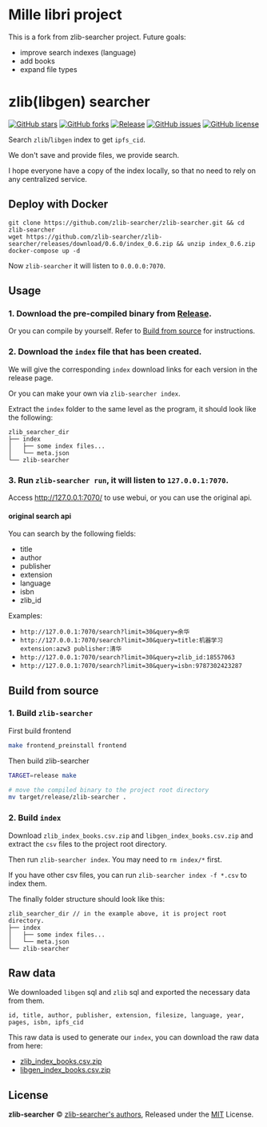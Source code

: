 # Mille libri project

This is a fork from zlib-searcher project. Future goals:

- improve search indexes (language)
- add books
- expand file types

# zlib(libgen) searcher

[![GitHub stars](https://img.shields.io/github/stars/zlib-searcher/zlib-searcher)](https://github.com/zlib-searcher/zlib-searcher/stargazers)
[![GitHub forks](https://img.shields.io/github/forks/zlib-searcher/zlib-searcher)](https://github.com/zlib-searcher/zlib-searcher/network)
[![Release](https://img.shields.io/github/release/zlib-searcher/zlib-searcher)](https://github.com/zlib-searcher/zlib-searcher/releases)
[![GitHub issues](https://img.shields.io/github/issues/zlib-searcher/zlib-searcher)](https://github.com/zlib-searcher/zlib-searcher/issues)
[![GitHub license](https://img.shields.io/github/license/zlib-searcher/zlib-searcher)](https://github.com/zlib-searcher/zlib-searcher/blob/master/LICENSE)

Search `zlib`/`libgen` index to get `ipfs_cid`.

We don't save and provide files, we provide search.

I hope everyone have a copy of the index locally, so that no need to rely on any centralized service.

## Deploy with Docker

```
git clone https://github.com/zlib-searcher/zlib-searcher.git && cd zlib-searcher
wget https://github.com/zlib-searcher/zlib-searcher/releases/download/0.6.0/index_0.6.zip && unzip index_0.6.zip
docker-compose up -d
```

Now `zlib-searcher` it will listen to `0.0.0.0:7070`.


## Usage

### 1. Download the pre-compiled binary from [Release](https://github.com/zlib-searcher/zlib-searcher/releases).

Or you can compile by yourself. Refer to [Build from source](#build-from-source) for instructions.

### 2. Download the `index` file that has been created.

We will give the corresponding `index` download links for each version in the release page.

Or you can make your own via `zlib-searcher index`.

Extract the `index` folder to the same level as the program, it should look like the following:

```
zlib_searcher_dir
├── index
│   ├── some index files...
│   └── meta.json
└── zlib-searcher
```

### 3. Run `zlib-searcher run`, it will listen to `127.0.0.1:7070`.

Access http://127.0.0.1:7070/ to use webui, or you can use the original api.

#### original search api

You can search by the following fields:

- title
- author
- publisher
- extension
- language
- isbn
- zlib_id

Examples:

- `http://127.0.0.1:7070/search?limit=30&query=余华`
- `http://127.0.0.1:7070/search?limit=30&query=title:机器学习 extension:azw3 publisher:清华`
- `http://127.0.0.1:7070/search?limit=30&query=zlib_id:18557063`
- `http://127.0.0.1:7070/search?limit=30&query=isbn:9787302423287`

## Build from source

### 1. Build `zlib-searcher`

First build frontend

```bash
make frontend_preinstall frontend
```

Then build zlib-searcher

```bash
TARGET=release make

# move the compiled binary to the project root directory
mv target/release/zlib-searcher .
```

### 2. Build `index`

Download `zlib_index_books.csv.zip` and `libgen_index_books.csv.zip` and extract the `csv` files to the project root directory.

Then run `zlib-searcher index`. You may need to `rm index/*` first.

If you have other csv files, you can run `zlib-searcher index -f *.csv` to index them.

The finally folder structure should look like this:

```
zlib_searcher_dir // in the example above, it is project root directory.
├── index
│   ├── some index files...
│   └── meta.json
└── zlib-searcher
```

## Raw data

We downloaded `libgen` sql and `zlib` sql and exported the necessary data from them.

```
id, title, author, publisher, extension, filesize, language, year, pages, isbn, ipfs_cid
```

This raw data is used to generate our `index`, you can download the raw data from here:

- [zlib_index_books.csv.zip](https://github.com/zlib-searcher/zlib-searcher/releases/download/0.4.0/zlib_index_books.csv.zip)
- [libgen_index_books.csv.zip](https://github.com/zlib-searcher/zlib-searcher/releases/download/0.4.0/libgen_index_books.csv.zip)

## License

**zlib-searcher** © [zlib-searcher's authors](https://github.com/zlib-searcher/zlib-searcher/graphs/contributors), Released under the [MIT](./LICENSE) License.